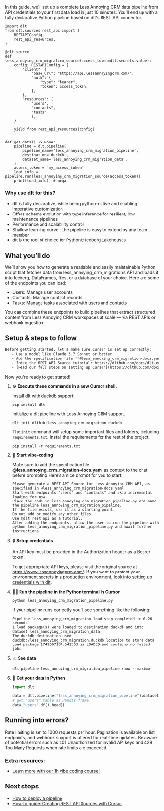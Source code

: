 In this guide, we'll set up a complete Less Annoying CRM data pipeline from API credentials to your first data load in just 10 minutes. You'll end up with a fully declarative Python pipeline based on dlt's REST API connector.

```python-outcome
import dlt
from dlt.sources.rest_api import (
    RESTAPIConfig,
    rest_api_resources,
)

@dlt.source
def less_annoying_crm_migration_source(access_token=dlt.secrets.value):
    config: RESTAPIConfig = {
        "client": {
            "base_url": "https://api.lessannoyingcrm.com/",
            "auth": {
                "type": "bearer",
                "token": access_token,
            },
        },
        "resources": [
            "users",
            "contacts",
            "tasks"
            ],
    }

    yield from rest_api_resources(config)


def get_data() -> None:
    pipeline = dlt.pipeline(
        pipeline_name='less_annoying_crm_migration_pipeline',
        destination='duckdb',
        dataset_name='less_annoying_crm_migration_data', 
    )
    access_token = "my_access_token"
    load_info = pipeline.run(less_annoying_crm_migration_source(access_token))
    print(load_info)  # noqa
```

### Why use dlt for this?

- dlt is fully declarative, while being python-native and enabling imperative customization
- Offers schema evolution with type inference for resilient, low maintenance pipelines
- Performance and scalability control
- Shallow learning curve - the pipeline is easy to extend by any team member
- dlt is the tool of choice for Pythonic Iceberg Lakehouses

## What you’ll do

We’ll show you how to generate a readable and easily maintainable Python script that fetches data from less_annoying_crm_migration’s API and loads it into Iceberg, DataFrames, files, or a database of your choice. Here are some of the endpoints you can load:

- Users: Manage user accounts
- Contacts: Manage contact records
- Tasks: Manage tasks associated with users and contacts

You can combine these endpoints to build pipelines that extract structured content from Less Annoying CRM workspaces at scale — via REST APIs or webhook ingestion.

## Setup & steps to follow

```default
Before getting started, let's make sure Cursor is set up correctly:
   - Use a model like Claude 3.7 Sonnet or better
   - Add the specification file **@less_annoying_crm_migration-docs.yaml** as context
   - Index the REST API Source tutorial: https://dlthub.com/docs/dlt-ecosystem/verified-sources/rest_api/ and add it to context as **@dlt rest api**
   - [Read our full steps on setting up Cursor](https://dlthub.com/docs/dlt-ecosystem/llm-tooling/cursor-restapi#23-configuring-cursor-with-documentation)
```

Now you're ready to get started! 

1. ⚙️ **Execute these commands in a new Cursor shell.**
    
    Install dlt with duckdb support:
    ```shell
    pip install dlt
    ```

    Initialize a dlt pipeline with Less Annoying CRM support.
    ```shell
    dlt init dlthub:less_annoying_crm_migration duckdb
    ```

    The `init` command will setup some important files and folders, including `requirements.txt`. Install the requirements for the rest of the project.
    ```shell
    pip install -r requirements.txt
    ```
    
2. 🤠 **Start vibe-coding**
    
    Make sure to add the specification file **@less_annoying_crm_migration-docs.yaml** as context to the chat before prompting
    Here’s a nice prompt for you to start: 
    
    ```prompt
    Please generate a REST API Source for Less Annoying CRM API, as specified in @less_annoying_crm_migration-docs.yaml 
    Start with endpoints "users" and "contacts" and skip incremental loading for now. 
    Place the code in less_annoying_crm_migration_pipeline.py and name the pipeline less_annoying_crm_migration_pipeline. 
    If the file exists, use it as a starting point. 
    Do not add or modify any other files. 
    Use @dlt rest api as a tutorial. 
    After adding the endpoints, allow the user to run the pipeline with python less_annoying_crm_migration_pipeline.py and await further instructions.
    ```

    
3. 🔒 **Setup credentials** 
    
    An API key must be provided in the Authorization header as a Bearer token.
    
    To get appropriate API keys, please visit the original source at https://www.lessannoyingcrm.com/.
    If you want to protect your environment secrets in a production environment, look into [setting up credentials with dlt](https://dlthub.com/docs/walkthroughs/add_credentials).
    
4. 🏃‍♀️ **Run the pipeline in the Python terminal in Cursor**
    
    ```shell
    python less_annoying_crm_migration_pipeline.py
    ```
    
    If your pipeline runs correctly you’ll see something like the following:
    
    ```shell
    Pipeline less_annoying_crm_migration load step completed in 0.26 seconds
    1 load package(s) were loaded to destination duckdb and into dataset less_annoying_crm_migration_data
    The duckdb destination used duckdb:/less_annoying_crm_migration.duckdb location to store data
    Load package 1749667187.541553 is LOADED and contains no failed jobs
    ```
    
5. 📈 **See data**
    
    ```shell
    dlt pipeline less_annoying_crm_migration_pipeline show --marimo
    ```
    
6. 🐍 **Get your data in Python**
    
    ```python
    import dlt

   data = dlt.pipeline("less_annoying_crm_migration_pipeline").dataset()
   # get "users" table as Pandas frame
   data."users".df().head()
    ```

## Running into errors?

Rate limiting is set to 1000 requests per hour. Pagination is available on list endpoints, and webhook support is offered for real-time updates. Be aware of potential errors such as 401 Unauthorized for invalid API keys and 429 Too Many Requests when rate limits are exceeded.

### Extra resources:

- [Learn more with our 1h vibe coding course!](https://www.youtube.com/watch?v=GGid70rnJuM)

## Next steps

- [How to deploy a pipeline](https://dlthub.com/docs/walkthroughs/deploy-a-pipeline)
- [How-to guide: Creating REST API Sources with Cursor](https://dlthub.com/docs/dlt-ecosystem/llm-tooling/cursor-restapi)